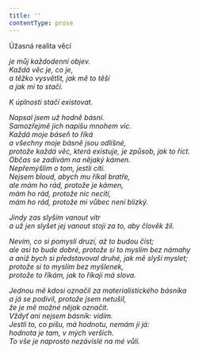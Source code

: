 ```yaml
---
title: ''
contentType: prose
---
```


Úžasná realita věcí

_je můj každodenní objev.  
Každá věc je, co je,  
a těžko vysvětlit, jak mě to těší  
a jak mi to stačí._

_K úplnosti stačí existovat._

_Napsal jsem už hodně básní.  
Samozřejmě jich napíšu mnohem víc.  
Každá moje báseň to říká  
a všechny moje básně jsou odlišné,  
protože každá věc, která existuje, je způsob, jak to říct.  
Občas se zadívám na nějaký kámen.  
Nepřemýšlím o tom, jestli cítí.  
Nejsem bloud, abych mu říkal bratře,  
ale mám ho rád, protože je kámen,  
mám ho rád, protože nic necítí,  
mám ho rád, protože mi vůbec není blízký._

_Jindy zas slyším vanout vítr  
a už jen slyšet jej vanout stojí za to, aby člověk žil._

_Nevím, co si pomyslí druzí, až to budou číst;  
ale asi to bude dobré, protože si to myslím bez námahy  
a aniž bych si představoval druhé, jak mě slyší myslet;  
protože si to myslím bez myšlenek,  
protože to říkám, jak to říkají má slova._

_Jednou mě kdosi označil za materialistického básníka  
a já se podivil, protože jsem netušil,  
že je mě možné nějak označit.  
Vždyť ani nejsem básník: vidím.  
Jestli to, co píšu, má hodnotu, nemám ji já:  
hodnota je tam, v mých verších.  
To vše je naprosto nezávislé na mé vůli._

